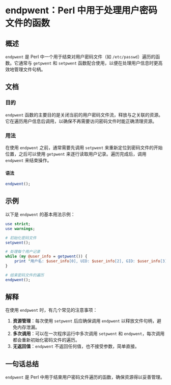 <!--
Meta Description: # endpwent：Perl 中用于处理用户密码文件的函数 ## 概述 `endpwent` 是 Perl 中一个用于结束对用户密码文件（如 `/etc/passwd`）遍历的函数。它通常与 `getpwent` 和 `setpwent` 函数配合使用，以便在处理用户信息时更高效地管理文件句柄。 ...
Meta Keywords: endpwent, perl, setpwent, user_info, getpwent
-->

# endpwent：Perl 中用于处理用户密码文件的函数

## 概述
`endpwent` 是 Perl 中一个用于结束对用户密码文件（如 `/etc/passwd`）遍历的函数。它通常与 `getpwent` 和 `setpwent` 函数配合使用，以便在处理用户信息时更高效地管理文件句柄。

## 文档
### 目的
`endpwent` 函数的主要目的是关闭当前的用户密码文件流，释放与之关联的资源。它在遍历用户信息后调用，以确保不再需要访问密码文件时能正确清理资源。

### 用法
在使用 `endpwent` 之前，通常需要先调用 `setpwent` 来重新定位到密码文件的开始位置，之后可以使用 `getpwent` 来逐行读取用户记录。遍历完成后，调用 `endpwent` 来结束操作。

#### 语法
```perl
endpwent();
```

## 示例
以下是 `endpwent` 的基本用法示例：

```perl
use strict;
use warnings;

# 初始化密码文件
setpwent();

# 处理每个用户记录
while (my @user_info = getpwent()) {
    print "用户名: $user_info[0], UID: $user_info[2], GID: $user_info[3]\n";
}

# 结束密码文件的遍历
endpwent();
```

## 解释
在使用 `endpwent` 时，有几个常见的注意事项：

1. **资源管理**：每次使用 `setpwent` 后应确保调用 `endpwent` 以释放文件句柄，避免内存泄漏。
2. **多次调用**：可以在一次程序运行中多次调用 `setpwent` 和 `endpwent`，每次调用都会重新初始化密码文件的遍历。
3. **无返回值**：`endpwent` 不返回任何值，也不接受参数，简单直接。

## 一句话总结
`endpwent` 是 Perl 中用于结束用户密码文件遍历的函数，确保资源得以妥善管理。